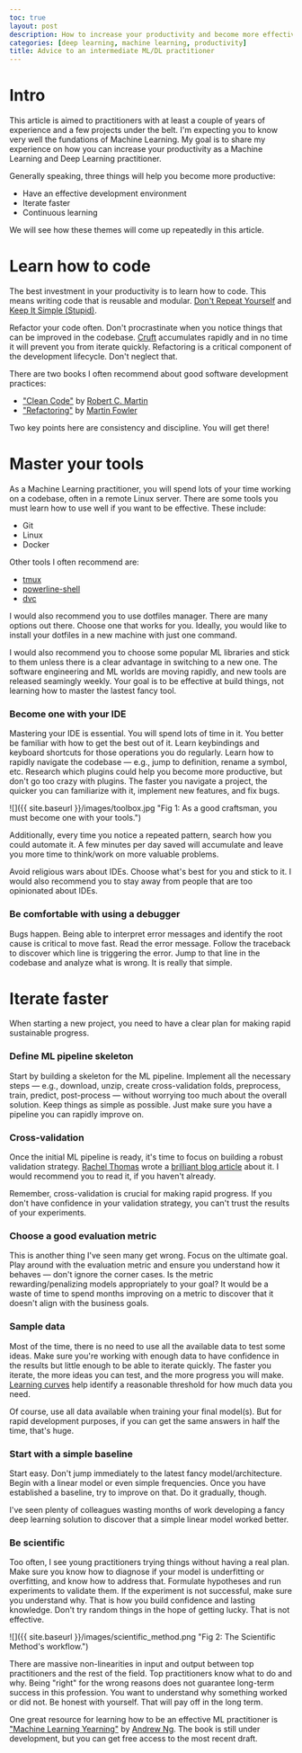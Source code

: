 ```yaml
---
toc: true
layout: post
description: How to increase your productivity and become more effective
categories: [deep learning, machine learning, productivity]
title: Advice to an intermediate ML/DL practitioner
---
```


# Intro

This article is aimed to practitioners with at least a couple of years of experience and a few projects under the belt. I'm expecting you to know very well the fundations of Machine Learning. My goal is to share my experience on how you can increase your productivity as a Machine Learning and Deep Learning practitioner.

Generally speaking, three things will help you become more productive:
* Have an effective development environment
* Iterate faster
* Continuous learning 

We will see how these themes will come up repeatedly in this article. 

# Learn how to code 

The best investment in your productivity is to learn how to code. This means writing code that is reusable and modular. [Don't Repeat Yourself](https://en.wikipedia.org/wiki/Don%27t_repeat_yourself) and [Keep It Simple (Stupid)](https://en.wikipedia.org/wiki/KISS_principle).

Refactor your code often. Don't procrastinate when you notice things that can be improved in the codebase. [Cruft](https://martinfowler.com/bliki/TechnicalDebt.html) accumulates rapidly and in no time it will prevent you from iterate quickly. Refactoring is a critical component of the development lifecycle. Don't neglect that.

There are two books I often recommend about good software development practices:
* ["Clean Code"](https://www.amazon.com/Clean-Code-Handbook-Software-Craftsmanship/dp/0132350882) by [Robert C. Martin](https://twitter.com/unclebobmartin)
* ["Refactoring"](https://martinfowler.com/books/refactoring.html) by [Martin Fowler](https://twitter.com/martinfowler)

Two key points here are consistency and discipline. You will get there!

# Master your tools

As a Machine Learning practitioner, you will spend lots of your time working on a codebase, often in a remote Linux server. There are some tools you must learn how to use well if you want to be effective. These include:
* Git
* Linux
* Docker

Other tools I often recommend are:
* [tmux](https://github.com/tmux/tmux)
* [powerline-shell](https://github.com/b-ryan/powerline-shell)
* [dvc](https://github.com/iterative/dvc)

I would also recommend you to use dotfiles manager. There are many options out there. Choose one that works for you. Ideally, you would like to install your dotfiles in a new machine with just one command. 

I would also recommend you to choose some popular ML libraries and stick to them unless there is a clear advantage in switching to a new one. The software engineering and ML worlds are moving rapidly, and new tools are released seamingly weekly. Your goal is to be effective at build things, not learning how to master the lastest fancy tool.

### Become one with your IDE

Mastering your IDE is essential. You will spend lots of time in it. You better be familiar with how to get the best out of it. Learn keybindings and keyboard shortcuts for those operations you do regularly. Learn how to rapidly navigate the codebase ― e.g., jump to definition, rename a symbol, etc. Research which plugins could help you become more productive, but don't go too crazy with plugins. The faster you navigate a project, the quicker you can familiarize with it, implement new features, and fix bugs. 

![]({{ site.baseurl }}/images/toolbox.jpg "Fig 1: As a good craftsman, you must become one with your tools.")

Additionally, every time you notice a repeated pattern, search how you could automate it. A few minutes per day saved will accumulate and leave you more time to think/work on more valuable problems.

Avoid religious wars about IDEs. Choose what's best for you and stick to it. I would also recommend you to stay away from people that are too opinionated about IDEs.

### Be comfortable with using a debugger

Bugs happen. Being able to interpret error messages and identify the root cause is critical to move fast. Read the error message. Follow the traceback to discover which line is triggering the error. Jump to that line in the codebase and analyze what is wrong. It is really that simple.

# Iterate faster

When starting a new project, you need to have a clear plan for making rapid sustainable progress.

### Define ML pipeline skeleton

Start by building a skeleton for the ML pipeline. Implement all the necessary steps ― e.g., download, unzip, create cross-validation folds, preprocess, train, predict, post-process ― without worrying too much about the overall solution. Keep things as simple as possible. Just make sure you have a pipeline you can rapidly improve on.

### Cross-validation

Once the initial ML pipeline is ready, it's time to focus on building a robust validation strategy. [Rachel Thomas](https://twitter.com/math_rachel) wrote a [brilliant blog article](https://www.fast.ai/2017/11/13/validation-sets/) about it. I would recommend you to read it, if you haven't already. 

Remember, cross-validation is crucial for making rapid progress. If you don't have confidence in your validation strategy, you can't trust the results of your experiments.

### Choose a good evaluation metric

This is another thing I've seen many get wrong. Focus on the ultimate goal. Play around with the evaluation metric and ensure you understand how it behaves ― don't ignore the corner cases. Is the metric rewarding/penalizing models appropriately to your goal? It would be a waste of time to spend months improving on a metric to discover that it doesn't align with the business goals.

### Sample data

Most of the time, there is no need to use all the available data to test some ideas. Make sure you're working with enough data to have confidence in the results but little enough to be able to iterate quickly. The faster you iterate, the more ideas you can test, and the more progress you will make. [Learning curves](https://scikit-learn.org/stable/modules/learning_curve.html#learning-curve) help identify a reasonable threshold for how much data you need.

Of course, use all data available when training your final model(s). But for rapid development purposes, if you can get the same answers in half the time, that's huge.

### Start with a simple baseline

Start easy. Don't jump immediately to the latest fancy model/architecture. Begin with a linear model or even simple frequencies. Once you have established a baseline, try to improve on that. Do it gradually, though.

I've seen plenty of colleagues wasting months of work developing a fancy deep learning solution to discover that a simple linear model worked better.

### Be scientific

Too often, I see young practitioners trying things without having a real plan. Make sure you know how to diagnose if your model is underfitting or overfitting, and know how to address that. Formulate hypotheses and run experiments to validate them. If the experiment is not successful, make sure you understand why. That is how you build confidence and lasting knowledge. Don't try random things in the hope of getting lucky. That is not effective.

![]({{ site.baseurl }}/images/scientific_method.png "Fig 2: The Scientific Method's workflow.")

There are massive non-linearities in input and output between top practitioners and the rest of the field. Top practitioners know what to do and why. Being "right" for the wrong reasons does not guarantee long-term success in this profession. You want to understand why something worked or did not. Be honest with yourself. That will pay off in the long term. 

One great resource for learning how to be an effective ML practitioner is ["Machine Learning Yearning"](https://www.deeplearning.ai/programs/) by [Andrew Ng](https://twitter.com/AndrewYNg). The book is still under development, but you can get free access to the most recent draft.